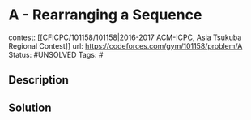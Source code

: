 # A - Rearranging a Sequence

contest: [[CFICPC/101158/101158|2016-2017 ACM-ICPC, Asia Tsukuba Regional Contest]]
url: https://codeforces.com/gym/101158/problem/A
Status: #UNSOLVED
Tags: #

## Description

## Solution

